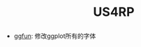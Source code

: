 # <p align='center'>US4RP</p>

+ [ggfun](https://mp.weixin.qq.com/s/V8GSwWrNdl4t8zQ4bmQN_A): 修改ggplot所有的字体
















